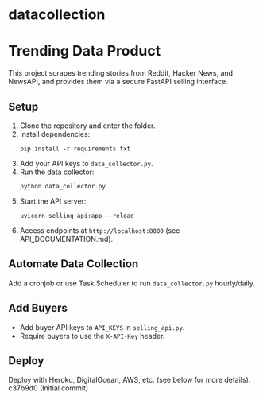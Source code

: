 # datacollection
# Trending Data Product

This project scrapes trending stories from Reddit, Hacker News, and NewsAPI, and provides them via a secure FastAPI selling interface.

## Setup

1. Clone the repository and enter the folder.
2. Install dependencies:
    ```
    pip install -r requirements.txt
    ```
3. Add your API keys to `data_collector.py`.
4. Run the data collector:
    ```
    python data_collector.py
    ```
5. Start the API server:
    ```
    uvicorn selling_api:app --reload
    ```
6. Access endpoints at `http://localhost:8000` (see API_DOCUMENTATION.md).

## Automate Data Collection

Add a cronjob or use Task Scheduler to run `data_collector.py` hourly/daily.

## Add Buyers

- Add buyer API keys to `API_KEYS` in `selling_api.py`.
- Require buyers to use the `X-API-Key` header.

## Deploy

Deploy with Heroku, DigitalOcean, AWS, etc. (see below for more details).
c37b9d0 (Initial commit)
